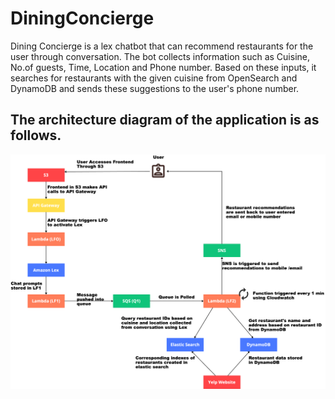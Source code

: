# DiningConcierge

Dining Concierge is a lex chatbot that can recommend restaurants for the user through conversation.
The bot collects information such as Cuisine, No.of guests, Time, Location and Phone number.
Based on these inputs, it searches for restaurants with the given cuisine from OpenSearch and DynamoDB and sends these suggestions to the user's phone number. 

## The architecture diagram of the application is as follows.
![This is an image](Final_architecture_diagram.png)
